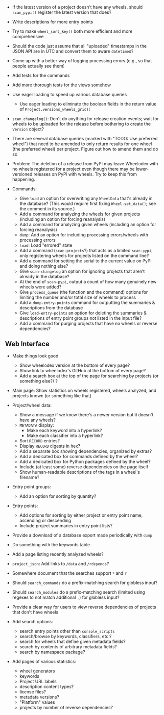 - If the latest version of a project doesn't have any wheels, should
  `scan_pypi()` register the latest version that does?
- Write descriptions for more entry points
- Try to make `wheel_sort_key()` both more efficient and more comprehensive
- Should the code just assume that all "uploaded" timestamps in the JSON API
  are in UTC and convert them to aware `datetime`s?
- Come up with a better way of logging processing errors (e.g., so that people
  actually see them)
- Add tests for the commands
- Add more thorough tests for the views somehow
- Use eager loading to speed up various database queries
    - Use eager loading to eliminate the boolean fields in the return value of
      `Project.versions_wheels_grid()`
- `scan_changelog()`: Don't do anything for release creation events; wait for
  wheels to be uploaded for the release before bothering to create the
  `Version` object?

- There are several database queries (marked with "TODO: Use preferred wheel")
  that need to be amended to only return results for one wheel (the preferred
  wheel) per project.  Figure out how to amend them and do so.

- Problem: The deletion of a release from PyPI may leave Wheelodex with no
  wheels registered for a project even though there may be lower-versioned
  releases on PyPI with wheels.  Try to keep this from happening.

- Commands:
    - Give `load` an option for overwriting any `WheelData` that's already in
      the database?  (This would require first fixing `Wheel.set_data()`; see
      the comment in its source.)
    - Add a command for analyzing the wheels for given projects (including an
      option for forcing reanalysis)
    - Add a command for analyzing given wheels (including an option for forcing
      reanalysis)
    - `dump`: Add an option for including processing errors/wheels with
      processing errors
    - `load`: Load "errored" state
    - Add a command (`scan-projects`?) that acts as a limited `scan-pypi`, only
      registering wheels for projects listed on the command line?
    - Add a command for setting the serial to the current value on PyPI and
      doing nothing else?
    - Give `scan-changelog` an option for ignoring projects that aren't already
      in the database?
    - At the end of `scan-pypi`, output a count of how many genuinely new
      wheels were added?
    - Give `process_queue` (the function and the command) options for limiting
      the number and/or total size of wheels to process
    - Add a `dump-entry-points` command for outputting the summaries &
      descriptions from the database
    - Give `load-entry-points` an option for deleting the summaries &
      descriptions of entry point groups not listed in the input file?
    - Add a command for purging projects that have no wheels or reverse
      dependencies?

Web Interface
-------------
- Make things look good
    - Show wheelodex version at the bottom of every page?
    - Show link to wheelodex's GitHub at the bottom of every page?
    - Add a search box at the top of the page for searching by projects (or
      something else?) ?
- Main page: Show statistics on wheels registered, wheels analyzed, and
  projects known (or something like that)
- Project/wheel data:
    - Show a message if we know there's a newer version but it doesn't have any
      wheels?
    - `METADATA` display:
        - Make each keyword into a hyperlink?
        - Make each classifier into a hyperlink?
    - Sort `RECORD` entries?
    - Display `RECORD` digests in hex?
    - Add a separate box showing dependencies, organized by extras?
    - Add a dedicated box for commands defined by the wheel?
    - Add a dedicated box for Python packages defined by the wheel?
    - Include (at least some) reverse dependencies on the page itself
    - Show human-readable descriptions of the tags in a wheel's filename?
- Entry point groups:
    - Add an option for sorting by quantity?
- Entry points:
    - Add options for sorting by either project or entry point name, ascending
      or descending
    - Include project summaries in entry point lists?
- Provide a download of a database export made periodically with `dump`
- Do something with the keywords table
- Add a page listing recently analyzed wheels?
- `project_json`: Add links to `/data` and `/rdepends`?
- Somewhere document that the searches support `*` and `?`
- Should `search_commands` do a prefix-matching search for globless input?
- Should `search_modules` do a prefix-matching search (limited using regexes to
  not match additional `.`) for globless input?
- Provide a clear way for users to view reverse dependencies of projects that
  don't have wheels

- Add search options:
    - search entry points other than `console_scripts`
    - search/browse by keywords, classifiers, etc.?
    - search for wheels that define given metadata fields?
    - search by contents of arbitrary metadata fields?
    - search by namespace package?

- Add pages of various statistics:
   - wheel generators
   - keywords
   - Project URL labels
   - description content types?
   - license files?
   - metadata versions?
   - "Platform" values
   - projects by number of reverse dependencies?

